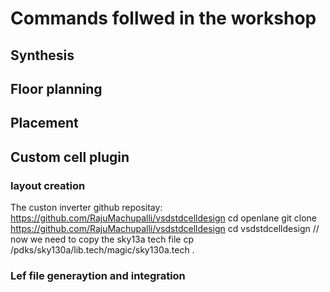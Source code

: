 # Commands follwed in the workshop

## Synthesis


## Floor planning

## Placement


## Custom cell plugin
### layout creation
The custon inverter github repositay: https://github.com/RajuMachupalli/vsdstdcelldesign 
cd openlane
git clone https://github.com/RajuMachupalli/vsdstdcelldesign
cd vsdstdcelldesign
// now we need to copy the  sky13a tech file
cp /pdks/sky130a/lib.tech/magic/sky130a.tech .
### Lef file generaytion and integration
